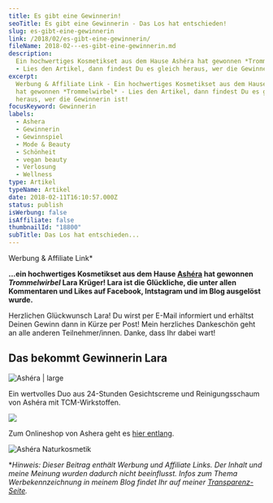 ```yaml
---
title: Es gibt eine Gewinnerin!
seoTitle: Es gibt eine Gewinnerin - Das Los hat entschieden!
slug: es-gibt-eine-gewinnerin
link: /2018/02/es-gibt-eine-gewinnerin/
fileName: 2018-02---es-gibt-eine-gewinnerin.md
description:
  Ein hochwertiges Kosmetikset aus dem Hause Ashéra hat gewonnen *Trommelwirbel*
  - Lies den Artikel, dann findest Du es gleich heraus, wer die Gewinnerin ist!
excerpt:
  Werbung & Affiliate Link - Ein hochwertiges Kosmetikset aus dem Hause Ashéra
  hat gewonnen *Trommelwirbel* - Lies den Artikel, dann findest Du es gleich
  heraus, wer die Gewinnerin ist!
focusKeyword: Gewinnerin
labels:
  - Ashera
  - Gewinnerin
  - Gewinnspiel
  - Mode & Beauty
  - Schönheit
  - vegan beauty
  - Verlosung
  - Wellness
type: Artikel
typeName: Artikel
date: 2018-02-11T16:10:57.000Z
status: publish
isWerbung: false
isAffiliate: false
thumbnailId: "18800"
subTitle: Das Los hat entschieden...
---
```


Werbung &amp; Affiliate Link\*

<strong>...ein hochwertiges Kosmetikset aus dem Hause
<a href="http://cardamonchai.com/2018/01/ashera-yin-yang-balance/">Ashéra</a>
hat gewonnen <em>Trommelwirbel</em> Lara Krüger! Lara ist die Glückliche, die
unter allen Kommentaren und Likes auf Facebook, Intstagram und im Blog ausgelöst
wurde.</strong>

Herzlichen Glückwunsch Lara! Du wirst per E-Mail informiert und erhältst Deinen
Gewinn dann in Kürze per Post! Mein herzliches Dankeschön geht an alle anderen
Teilnehmer/innen. Danke, dass Ihr dabei wart!

## Das bekommt Gewinnerin Lara

![Ashéra | large](http://cardamonchai.com/wp-content/uploads/2018/01/2-520x345.jpg)

Ein wertvolles Duo aus 24-Stunden Gesichtscreme und Reinigungsschaum von Ashéra
mit TCM-Wirkstoffen.

![](https://www.adcell.de/promotion/view/promoId/172497/slotId/80259)

Zum Onlineshop von Ashera geht es
<a href="https://www.adcell.de/promotion/click/promoId/172497/slotId/80259?param0=https%3A%2F%2Fwww.ashera-cosmetics.de%2Fshop%2F" target="_blank" rel="noopener">hier
entlang</a>.

![Ashéra Naturkosmetik](https://www.adcell.de/promotion/image/promoId/172494/slotId/80259)

<a href="https://www.adcell.de/promotion/click/promoId/172494/slotId/80259" target="_blank" rel="noopener">

</a>

\*<em>Hinweis: Dieser Beitrag enthält Werbung und Affiliate Links. Der Inhalt
und meine Meinung wurden dadurch nicht beeinflusst. Infos zum Thema
Werbekennzeichnung in meinem Blog findet Ihr auf meiner
<a href="https://cardamonchai.com/werbung/">Transparenz-Seite</a>.</em>
